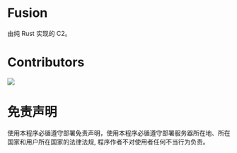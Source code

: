 # Fusion

由纯 Rust 实现的 C2。

# Contributors

<a href="https://github.com/Qi4l-Labs/Fusion/graphs/contributors">
  <img src="https://contrib.rocks/image?repo=Qi4l-Labs/Fusion" />
</a>

# 免责声明

使用本程序必循遵守部署免责声明，使用本程序必循遵守部署服务器所在地、所在国家和用户所在国家的法律法规, 程序作者不对使用者任何不当行为负责。